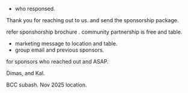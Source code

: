 
- who responsed.

Thank you for reaching out to us.  and send the sponsorship package.

refer sponshorship brochure .
 community partnership is free and table. 


- marketing message to location and table. 
- group email and previous sponsors. 


for sponsors who reached out and ASAP. 

Dimas, and Kal. 

BCC subash. Nov 2025 location. 

